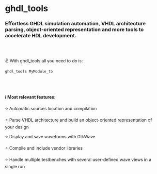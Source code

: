 # ghdl_tools
### Effortless GHDL simulation automation, VHDL architecture parsing, object-oriented representation and more tools to accelerate HDL development.

<br><br>

:v: With ghdl_tools all you need to do is:
```
ghdl_tools MyModule_tb
```
<br><br>

#### :information_source: Most relevant features:

:star: Automatic sources location and compilation

:star: Parse VHDL architecture and build an object-oriented representation of your design

:star: Display and save waveforms with GtkWave

:star: Compile and include vendor libraries

:star: Handle multiple testbenches with several user-defined wave views in a single run
